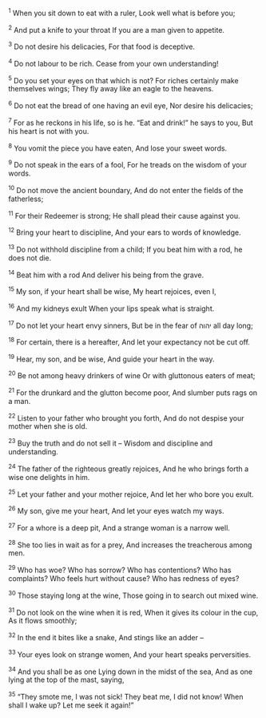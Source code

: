 <sup>1</sup> When you sit down to eat with a ruler, Look well what is before you;

<sup>2</sup> And put a knife to your throat If you are a man given to appetite.

<sup>3</sup> Do not desire his delicacies, For that food is deceptive.

<sup>4</sup> Do not labour to be rich. Cease from your own understanding!

<sup>5</sup> Do you set your eyes on that which is not? For riches certainly make themselves wings; They fly away like an eagle to the heavens.

<sup>6</sup> Do not eat the bread of one having an evil eye, Nor desire his delicacies;

<sup>7</sup> For as he reckons in his life, so is he. “Eat and drink!” he says to you, But his heart is not with you.

<sup>8</sup> You vomit the piece you have eaten, And lose your sweet words.

<sup>9</sup> Do not speak in the ears of a fool, For he treads on the wisdom of your words.

<sup>10</sup> Do not move the ancient boundary, And do not enter the fields of the fatherless;

<sup>11</sup> For their Redeemer is strong; He shall plead their cause against you.

<sup>12</sup> Bring your heart to discipline, And your ears to words of knowledge.

<sup>13</sup> Do not withhold discipline from a child; If you beat him with a rod, he does not die.

<sup>14</sup> Beat him with a rod And deliver his being from the grave.

<sup>15</sup> My son, if your heart shall be wise, My heart rejoices, even I,

<sup>16</sup> And my kidneys exult When your lips speak what is straight.

<sup>17</sup> Do not let your heart envy sinners, But be in the fear of יהוה all day long;

<sup>18</sup> For certain, there is a hereafter, And let your expectancy not be cut off.

<sup>19</sup> Hear, my son, and be wise, And guide your heart in the way.

<sup>20</sup> Be not among heavy drinkers of wine Or with gluttonous eaters of meat;

<sup>21</sup> For the drunkard and the glutton become poor, And slumber puts rags on a man.

<sup>22</sup> Listen to your father who brought you forth, And do not despise your mother when she is old.

<sup>23</sup> Buy the truth and do not sell it – Wisdom and discipline and understanding.

<sup>24</sup> The father of the righteous greatly rejoices, And he who brings forth a wise one delights in him.

<sup>25</sup> Let your father and your mother rejoice, And let her who bore you exult.

<sup>26</sup> My son, give me your heart, And let your eyes watch my ways.

<sup>27</sup> For a whore is a deep pit, And a strange woman is a narrow well.

<sup>28</sup> She too lies in wait as for a prey, And increases the treacherous among men.

<sup>29</sup> Who has woe? Who has sorrow? Who has contentions? Who has complaints? Who feels hurt without cause? Who has redness of eyes?

<sup>30</sup> Those staying long at the wine, Those going in to search out mixed wine.

<sup>31</sup> Do not look on the wine when it is red, When it gives its colour in the cup, As it flows smoothly;

<sup>32</sup> In the end it bites like a snake, And stings like an adder –

<sup>33</sup> Your eyes look on strange women, And your heart speaks perversities.

<sup>34</sup> And you shall be as one Lying down in the midst of the sea, And as one lying at the top of the mast, saying,

<sup>35</sup> “They smote me, I was not sick! They beat me, I did not know! When shall I wake up? Let me seek it again!”

